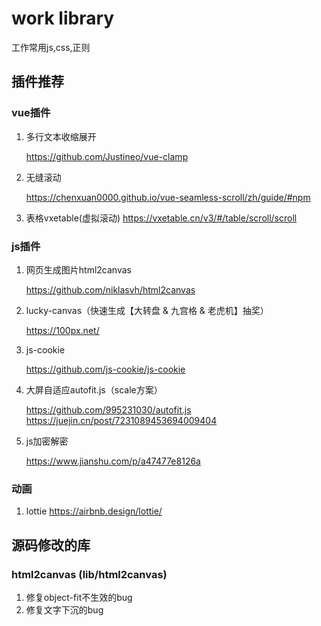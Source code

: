 # work library
工作常用js,css,正则

## 插件推荐

### vue插件

1. 多行文本收缩展开

    <https://github.com/Justineo/vue-clamp>

2. 无缝滚动

    <https://chenxuan0000.github.io/vue-seamless-scroll/zh/guide/#npm>
3. 表格vxetable(虚拟滚动)
    <https://vxetable.cn/v3/#/table/scroll/scroll>

### js插件

1. 网页生成图片html2canvas

    <https://github.com/niklasvh/html2canvas>

2. lucky-canvas（快速生成【大转盘 & 九宫格 & 老虎机】抽奖）

    <https://100px.net/>

3. js-cookie

    <https://github.com/js-cookie/js-cookie>

4. 大屏自适应autofit.js（scale方案）

    <https://github.com/995231030/autofit.js>
    <https://juejin.cn/post/7231089453694009404>

5. js加密解密

    <https://www.jianshu.com/p/a47477e8126a>

### 动画

1. lottie
    <https://airbnb.design/lottie/>

## 源码修改的库

### html2canvas (lib/html2canvas)

1. 修复object-fit不生效的bug
2. 修复文字下沉的bug
